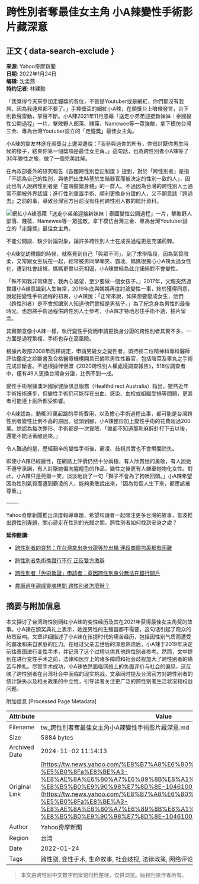 # 跨性別者奪最佳女主角 小A辣變性手術影片藏深意

## 正文 { data-search-exclude }


**来源**: Yahoo奇摩新聞  
**日期**: 2022年1月24日  
**编辑**: 沈孟燕  
**特约记者**: 林建勳  

「我覺得今天來參加走鐘獎的各位，不管是Youtuber或是網紅，你們都沒有我屌，因為我連屌都不要了。」手捧獎盃的網紅小A辣，在頒獎台上嗆辣發言，台下則歡聲雷動，掌聲不斷。小A辣2021年11月憑藉「送走小弟弟迎接新妹妹｜泰國變性公開過程」一片，擊敗野人部落、賤葆、Namewee等一眾強敵，拿下模仿台灣三金、專為台灣Youtuber設立的「走鐘獎」最佳女主角。

小A辣的摯友林進在頒獎台上邊哭邊說：「我參與過你的所有，你很討厭你男生時候的樣子，結果你第一個獎項是最佳女主角。」這句話，也為跨性別者小A辣等了30年變性之旅，做了一個完美註解。

在內政部委外的研究報告《各國跨性別登記制度 》提到，對於「跨性別者」是指「不認為自己的性別，與他們出生時基於生殖器官而被決定的性別一致的人」，因此也有人說跨性別者是「靈魂裝錯身體」的一群人。不過因為台灣的跨性別人士通常不願被外界認識；進行性別重置手術、順利更換身分證的人，又不願意談「跨過去」之前的事，導致台灣官方目前沒有任何跨性別人數的統計資料。

![網紅小A辣憑藉「送走小弟弟迎接新妹妹｜泰國變性公開過程」一片，擊敗野人部落、賤葆、Namewee等一眾強敵，拿下模仿台灣三金、專為台灣Youtuber設立的「走鐘獎」最佳女主角。](https://s.yimg.com/ny/api/res/1.2/KIJnprnqCPqm_WfxQnSnhg--/YXBwaWQ9aGlnaGxhbmRlcjt3PTk2MDtoPTY0MDtjZj13ZWJw/https://s.yimg.com/os/creatr-uploaded-images/2022-01/69113c00-7c39-11ec-bef9-16c189401768)

不能公開談、缺少討論對象，讓許多跨性別人士在成長過程更是充滿荊棘。

小A辣從幼稚園的時候，就察覺到自己「與眾不同」，到了求學階段，因為氣質陰柔，又常跟女生玩在一起，經常被男同學嘲笑、霸凌。媽媽很擔心小A辣太過女性化，遭到社會歧視，媽媽更曾以死相逼，小A辣曾經為此允諾絕對不會變性。

「殊不知我非常痛苦，我內心渴望，至少要做一個女孩子。」2017年，父親突然過世讓小A辣意識到人生無常，2019年底與媽媽再度討論變性一事，終於獲得同意，說起拍變性手術過程的初衷，小A辣說：「正常來說，如果想要變成女生，他們（跨性別者）是不會想讓別人知道他們曾經是男孩子。」為了紀念身為男性的最後時光，也想將手術過程供跨性別人士參考，小A辣才特地忍住手術不適，拍片留念。

其實願意像小A辣一樣，執行變性手術而申請更換身分證的跨性別者其實不多，一方面是過程繁複、手術也存在高風險。

根據內政部2008年函釋規定，申請男變女之變性者，須持經二位精神科專科醫師評估鑑定之診斷書及合格醫療機構開具已摘除男性性器官，包括陰莖及睪丸之手術完成診斷書。不過根據伴侶盟《2020跨性別人權處境調查報告》，518位調查者中，僅有49人更換台灣身分證，比例不到一成。

變性手術根據澳洲國家健康訊息服務（Healthdirect Australia）指出，雖然近年手術技術進步，但變性手術仍可能存在出血、感染、血栓或組織受損等問題，更甚者可能連上廁所都受影響。

小A辣認為，動輒30萬起跳的手術費用，以及擔心手術過程出事，都可能是台灣跨性別者變性比例不高的原因。從頭到腳，小A辣整形加上變性手術的花費超過200萬。她認為每次整形、手術都是一次冒險，「誰都不知道那劑麻醉針打下去以後，還能不能活著醒過來。」

令人難過的是，歷經艱辛的變性手術後，霸凌、歧視其實也不會瞬間消失。

即使小A辣已經變性，在網路上評價仍然十分兩極，有人欣賞她的勇敢，有人說她不遵守承諾，有人討厭她偏向腥羶色的作品，變性之後更有人嫌棄她物化女性。對此，小A辣只是莞爾一笑，淡淡地說了一句「獅子不會為了狗吠回頭。」小A辣希望因為性別氣質而遭到霸凌的人，能夠勇敢說出來，「因為每個人生下來，都應該被尊重。」

——-

Yahoo奇摩新聞推出深度報導專題，希望和讀者一起關注更多台灣的故事，首波推出[跨性別專題](https://tw.news.yahoo.com/topic/transgender)，關心遊走在性別的光譜之間，跨性別者如何找到安身之處？ 

**延伸閱讀**:

- [跨性別者的哀愁：在台灣拿出身分證等於出櫃 連超商領包裹都有困難](https://tw.news.yahoo.com/%E8%B7%A8%E6%80%A7%E5%88%A5%E8%80%85%E7%9A%84%E5%93%80%E6%84%81%EF%BC%9A%E5%9C%A8%E5%8F%B0%E7%81%A3%E6%8B%BF%E5%87%BA%E8%BA%AB%E5%88%86%E8%AD%89%E7%AD%89%E6%96%BC%E5%87%BA%E6%AB%83-%E9%80%A3%E8%B6%85%E5%95%86%E9%A0%98%E5%8C%85%E8%A3%B9%E9%83%BD%E6%9C%89%E5%9B%B0%E9%9B%A3-105302939.html)

- [跨性別者免術換證行不行 正反雙方激辯](https://tw.news.yahoo.com/%E8%B7%A8%E6%80%A7%E5%88%A5%E8%80%85%E5%85%8D%E8%A1%93%E6%8F%9B%E8%AD%89%E8%A1%8C%E4%B8%8D%E8%A1%8C-%E6%AD%A3%E5%8F%8D%E9%9B%99%E6%96%B9%E6%BF%80%E8%BE%AF-110202913.html)

- [跨性別者「免術換證」申請者：竟因跨性別身分無法在銀行開戶](https://tw.news.yahoo.com/%E8%B7%A8%E6%80%A7%E5%88%A5-%E5%85%8D%E8%A1%93%E6%8F%9B%E8%AD%89-%E5%AE%87%E8%90%B1-%E8%BA%AB%E5%88%86%E8%AD%89-111553902.html)

- [農曆過年親戚靈魂拷問 跨性別者怎麼辦？](https://tw.news.yahoo.com/%E8%B7%A8%E6%80%A7%E5%88%A5-%E5%85%8D%E8%A1%93%E6%8F%9B%E8%AD%89-%E9%81%8E%E5%B9%B4-112112300.html)

## 摘要与附加信息

<!-- tcd_abstract -->
本文探讨了台湾跨性别网红小A辣的变性经历及其在2021年获得最佳女主角奖的故事。小A辣在颁奖典礼上表示，她连男性的生殖器都不需要，这句话引起了观众的热烈反响。文章详细描述了小A辣在孩提时代的痛苦经历，包括因性别气质而遭受的霸凌和来自家庭的压力。在经过父亲去世后的深思熟虑后，小A辣于2019年决定前往泰国进行变性手术，并记录了这个过程以供其他跨性别者参考。然而，文中提到在进行变性手术之前，法律和医疗上的诸多障碍和社会歧视加大了跨性别者的痛苦与挣扎。尽管手术成功，小A辣依然面临网络上的负面评价与社会的偏见，这反映了跨性别者在台湾社会中面临的现实挑战。文章同时提及台湾官方对跨性别者的统计缺失以及相关政策的中立性，引导读者关注更广泛的跨性别者生活状况和权益问题。
<!-- tcd_abstract_end -->

附加信息 [Processed Page Metadata]

| Attribute       | Value                                  |
|-----------------|----------------------------------------|
| Filename        | tw_跨性別者奪最佳女主角小A辣變性手術影片藏深意.md                             |
| Size            | 5884 bytes                           |
| Archived Date   | 2024-11-02 11:14:13                             |
| Original Link   | [https://tw.news.yahoo.com/%E8%B7%A8%E6%80%A7%E5%88%A5%E8%80%85-%E5%B0%8Fa%E8%BE%A3-%E8%AE%8A%E6%80%A7%E6%89%8B%E8%A1%93-%E8%B5%B0%E9%90%98%E7%8D%8E-104610054.html](https://tw.news.yahoo.com/%E8%B7%A8%E6%80%A7%E5%88%A5%E8%80%85-%E5%B0%8Fa%E8%BE%A3-%E8%AE%8A%E6%80%A7%E6%89%8B%E8%A1%93-%E8%B5%B0%E9%90%98%E7%8D%8E-104610054.html)                       |
| Author          | Yahoo奇摩新聞                               |
| Region          | 台湾                               |
| Date            | 2022-01-24                                 |
| Tags            | 跨性别, 变性手术, 生命故事, 社会歧视, 法律政策, 网络评论                                 |
>
> 本文由跨性别中文数字档案馆归档整理，仅供浏览。版权归原作者所有。
>